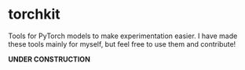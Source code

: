 # torchkit
Tools for PyTorch models to make experimentation easier. I have made these tools mainly for myself, but feel free to use them and contribute!

**UNDER CONSTRUCTION**
